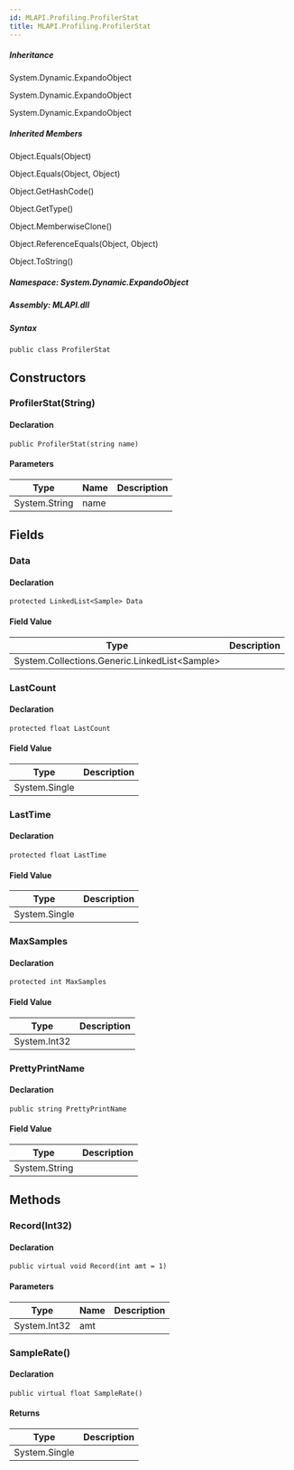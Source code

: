 ```yaml
---  
id: MLAPI.Profiling.ProfilerStat  
title: MLAPI.Profiling.ProfilerStat  
---
```


<div class="markdown level0 summary">

</div>

<div class="markdown level0 conceptual">

</div>

<div class="inheritance">

##### Inheritance

<div class="level0">

System.Dynamic.ExpandoObject

</div>

<div class="level1">

System.Dynamic.ExpandoObject

</div>

<div class="level2">

System.Dynamic.ExpandoObject

</div>

</div>

<div class="inheritedMembers">

##### Inherited Members

<div>

Object.Equals(Object)

</div>

<div>

Object.Equals(Object, Object)

</div>

<div>

Object.GetHashCode()

</div>

<div>

Object.GetType()

</div>

<div>

Object.MemberwiseClone()

</div>

<div>

Object.ReferenceEquals(Object, Object)

</div>

<div>

Object.ToString()

</div>

</div>

##### **Namespace**: System.Dynamic.ExpandoObject

##### **Assembly**: MLAPI.dll

##### Syntax

    public class ProfilerStat

## Constructors 

### ProfilerStat(String)

<div class="markdown level1 summary">

</div>

<div class="markdown level1 conceptual">

</div>

#### Declaration

    public ProfilerStat(string name)

#### Parameters

| Type          | Name | Description |
|---------------|------|-------------|
| System.String | name |             |

## Fields

### Data

<div class="markdown level1 summary">

</div>

<div class="markdown level1 conceptual">

</div>

#### Declaration

    protected LinkedList<Sample> Data

#### Field Value

| Type                                                | Description |
|-----------------------------------------------------|-------------|
| System.Collections.Generic.LinkedList&lt;Sample&gt; |             |

### LastCount

<div class="markdown level1 summary">

</div>

<div class="markdown level1 conceptual">

</div>

#### Declaration

    protected float LastCount

#### Field Value

| Type          | Description |
|---------------|-------------|
| System.Single |             |

### LastTime

<div class="markdown level1 summary">

</div>

<div class="markdown level1 conceptual">

</div>

#### Declaration

    protected float LastTime

#### Field Value

| Type          | Description |
|---------------|-------------|
| System.Single |             |

### MaxSamples

<div class="markdown level1 summary">

</div>

<div class="markdown level1 conceptual">

</div>

#### Declaration

    protected int MaxSamples

#### Field Value

| Type         | Description |
|--------------|-------------|
| System.Int32 |             |

### PrettyPrintName

<div class="markdown level1 summary">

</div>

<div class="markdown level1 conceptual">

</div>

#### Declaration

    public string PrettyPrintName

#### Field Value

| Type          | Description |
|---------------|-------------|
| System.String |             |

## Methods 

### Record(Int32)

<div class="markdown level1 summary">

</div>

<div class="markdown level1 conceptual">

</div>

#### Declaration

    public virtual void Record(int amt = 1)

#### Parameters

| Type         | Name | Description |
|--------------|------|-------------|
| System.Int32 | amt  |             |

### SampleRate()

<div class="markdown level1 summary">

</div>

<div class="markdown level1 conceptual">

</div>

#### Declaration

    public virtual float SampleRate()

#### Returns

| Type          | Description |
|---------------|-------------|
| System.Single |             |
